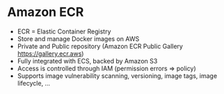 # Amazon ECR

- ECR = Elastic Container Registry
- Store and manage Docker images on AWS
- Private and Public repository (Amazon ECR Public Gallery https://gallery.ecr.aws)
- Fully integrated with ECS, backed by Amazon S3
- Access is controlled through IAM (permission errors => policy)
- Supports image vulnerability scanning, versioning, image tags, image lifecycle, …
